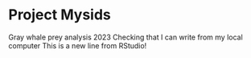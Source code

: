 # Project Mysids
 Gray whale prey analysis 2023
Checking that I can write from my local computer
This is a new line from RStudio!
